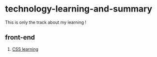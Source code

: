 # technology-learning-and-summary
This is only the track about my learning !

## front-end
1. [CSS learning](./front-end/CSS.md)